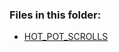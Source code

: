 <!-- C:\Users\razer\Desktop\walkerrh.github.io\SCROLLS_FOLDER\FOOD\FOOD_SCROLLS.md -->














### Files in this folder:
- [HOT_POT_SCROLLS](/SCROLLS_FOLDER/FOOD/HOT_POT/HOT_POT_SCROLLS.html)
